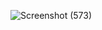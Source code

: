 ![Screenshot (573)](https://github.com/lostboy12123/Travel/assets/111705111/3d147184-949f-4767-bc61-587d41227639)
